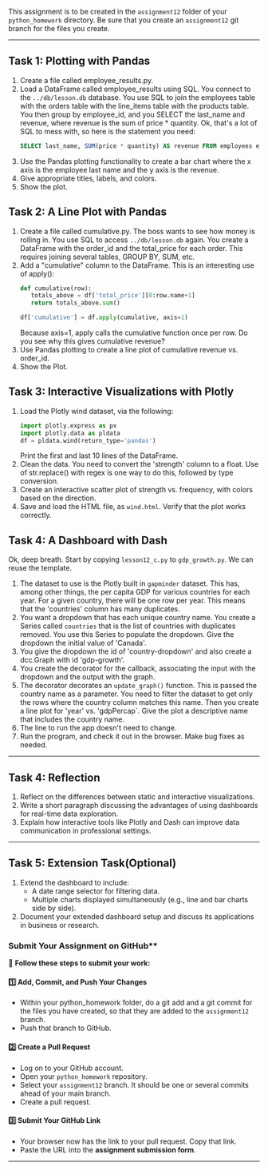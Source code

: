 

This assignment is to be created in the `assignment12` folder of your `python_homework` directory.  Be sure that you create an `assignment12` git branch for the files you create.

---


## **Task 1: Plotting with Pandas**
1. Create a file called employee_results.py.
2. Load a DataFrame called employee_results using SQL.  You connect to the `../db/lesson.db` database.  You use SQL to join the employees table with the orders table with the line_items table with the products table.  You then group by employee_id, and you SELECT the last_name and revenue, where revenue is the sum of price * quantity.  Ok, that's a lot of SQL to mess with, so here is the statement you need:
   ```SQL
   SELECT last_name, SUM(price * quantity) AS revenue FROM employees e JOIN Orders o ON e.employee_id = o.employee_id JOIN line_items l ON o.order_id = l.order_id JOIN products p ON l.product_id = p.product_id GROUP BY e.employee_id;
   ```
3. Use the Pandas plotting functionality to create a bar chart where the x axis is the employee last name and the y axis is the revenue.
4. Give appropriate titles, labels, and colors.
5. Show the plot.

## **Task 2: A Line Plot with Pandas**
1. Create a file called cumulative.py.  The boss wants to see how money is rolling in.  You use SQL to access `../db/lesson.db` again.  You create a DataFrame with the order_id and the total_price for each order.  This requires joining several tables, GROUP BY, SUM, etc.
2. Add a "cumulative" column to the DataFrame.  This is an interesting use of apply():
   ```python
   def cumulative(row):
      totals_above = df['total_price'][0:row.name+1]
      return totals_above.sum()

   df['cumulative'] = df.apply(cumulative, axis=1)
   ```
   Because axis=1, apply calls the cumulative function once per row.  Do you see why this gives cumulative revenue?
3. Use Pandas plotting to create a line plot of cumulative revenue vs. order_id.
4. Show the Plot.

## **Task 3: Interactive Visualizations with Plotly**
1. Load the Plotly wind dataset, via the following:
   ```python
   import plotly.express as px
   import plotly.data as pldata
   df = pldata.wind(return_type='pandas')
   ```
   Print the first and last 10 lines of the DataFrame.
2. Clean the data.  You need to convert the 'strength' column to a float.  Use of str.replace() with regex is one way to do this, followed by type conversion.
3. Create an interactive scatter plot of strength vs. frequency, with colors based on the direction.
4. Save and load the HTML file, as `wind.html`.  Verify that the plot works correctly.

## **Task 4: A Dashboard with Dash**

Ok, deep breath.  Start by copying `lesson12_c.py` to `gdp_growth.py`. We can reuse the template.

1. The dataset to use is the Plotly built in `gapminder` dataset.  This has, among other things, the per capita GDP for various countries for each year.  For a given country, there will be one row per year.  This means that the 'countries' column has many duplicates.
2. You want a dropdown that has each unique country name. You create a Series called `countries` that is the list of countries with duplicates removed.  You use this Series to populate the dropdown.  Give the dropdown the initial value of 'Canada'.
3. You give the dropdown the id of 'country-dropdown' and also create a dcc.Graph with id 'gdp-growth'.
4. You create the decorator for the callback, associating the input with the dropdown and the output with the graph.
5. The decorator decorates an `update_graph()` function.  This is passed the country name as a parameter.  You need to filter the dataset to get only the rows where the country column matches this name.  Then you create a line plot for 'year' vs. 'gdpPercap`.  Give the plot a descriptive name that includes the country name.
6. The line to run the app doesn't need to change.
7. Run the program, and check it out in the browser.  Make bug fixes as needed.

---

## **Task 4: Reflection**
1. Reflect on the differences between static and interactive visualizations.
2. Write a short paragraph discussing the advantages of using dashboards for real-time data exploration.
3. Explain how interactive tools like Plotly and Dash can improve data communication in professional settings.

---

## **Task 5: Extension Task(Optional)**
1. Extend the dashboard to include:
   - A date range selector for filtering data.
   - Multiple charts displayed simultaneously (e.g., line and bar charts side by side).
2. Document your extended dashboard setup and discuss its applications in business or research.

### Submit Your Assignment on GitHub**  

📌 **Follow these steps to submit your work:**  

#### **1️⃣ Add, Commit, and Push Your Changes**  
- Within your python_homework folder, do a git add and a git commit for the files you have created, so that they are added to the `assignment12` branch.
- Push that branch to GitHub. 

#### **2️⃣ Create a Pull Request**  
- Log on to your GitHub account.
- Open your `python_homework` repository.
- Select your `assignment12` branch.  It should be one or several commits ahead of your main branch.
- Create a pull request.

#### **3️⃣ Submit Your GitHub Link**  
- Your browser now has the link to your pull request.  Copy that link. 
- Paste the URL into the **assignment submission form**. 

---

